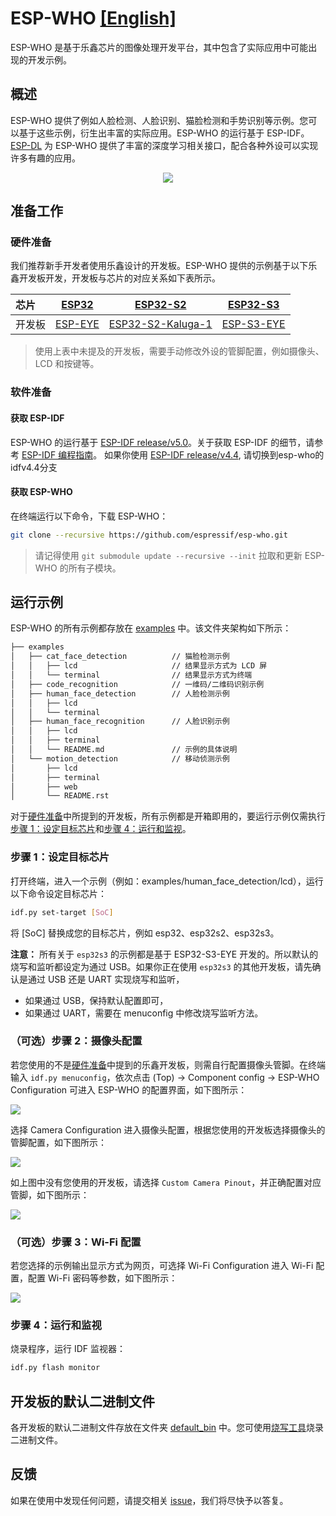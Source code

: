 # ESP-WHO [[English]](./README.md)

ESP-WHO 是基于乐鑫芯片的图像处理开发平台，其中包含了实际应用中可能出现的开发示例。

## 概述

ESP-WHO 提供了例如人脸检测、人脸识别、猫脸检测和手势识别等示例。您可以基于这些示例，衍生出丰富的实际应用。ESP-WHO 的运行基于 ESP-IDF。[ESP-DL](https://github.com/espressif/esp-dl) 为 ESP-WHO 提供了丰富的深度学习相关接口，配合各种外设可以实现许多有趣的应用。

<p align="center">
    <img width="%" src="./img/architecture_cn.drawio.svg"> 
</p>



## 准备工作

### 硬件准备

我们推荐新手开发者使用乐鑫设计的开发板。ESP-WHO 提供的示例基于以下乐鑫开发板开发，开发板与芯片的对应关系如下表所示。
    
|    芯片    | [ESP32](https://www.espressif.com/zh-hans/products/socs/esp32) | [ESP32-S2](https://www.espressif.com/zh-hans/products/socs/esp32-s2) | [ESP32-S3](https://www.espressif.com/zh-hans/products/socs/esp32-s3) |
| :------- | :----------------------------------------------------------: | :----------------------------------------------------------: | :----------------------------------------------------------: |
| 开发板 | [ESP-EYE](https://www.espressif.com/zh-hans/products/devkits/esp-eye/overview) | [ESP32-S2-Kaluga-1](https://docs.espressif.com/projects/esp-idf/zh_CN/latest/esp32s2/hw-reference/esp32s2/user-guide-esp32-s2-kaluga-1-kit.html) | [ESP-S3-EYE](https://www.espressif.com/zh-hans/products/devkits/esp-s3-eye/overview) |

> 使用上表中未提及的开发板，需要手动修改外设的管脚配置，例如摄像头、LCD 和按键等。

### 软件准备

#### 获取 ESP-IDF

ESP-WHO 的运行基于 [ESP-IDF release/v5.0](https://github.com/espressif/esp-idf/tree/release/v5.0)。关于获取 ESP-IDF 的细节，请参考 [ESP-IDF 编程指南](https://idf.espressif.com/)。 
如果你使用 [ESP-IDF release/v4.4](https://github.com/espressif/esp-idf/tree/release/v4.4), 请切换到esp-who的idfv4.4分支

#### 获取 ESP-WHO

在终端运行以下命令，下载 ESP-WHO：

```bash
git clone --recursive https://github.com/espressif/esp-who.git
```

> 请记得使用 ``git submodule update --recursive --init`` 拉取和更新 ESP-WHO 的所有子模块。

## 运行示例

ESP-WHO 的所有示例都存放在 [examples](./examples) 中。该文件夹架构如下所示：

```bash
├── examples
│   ├── cat_face_detection          // 猫脸检测示例
│   │   ├── lcd                     // 结果显示方式为 LCD 屏
│   │   └── terminal                // 结果显示方式为终端
│   ├── code_recognition            // 一维码/二维码识别示例
│   ├── human_face_detection        // 人脸检测示例
│   │   ├── lcd
│   │   └── terminal
│   ├── human_face_recognition      // 人脸识别示例
│   │   ├── lcd
│   │   ├── terminal
│   │   └── README.md               // 示例的具体说明
│   └── motion_detection            // 移动侦测示例
│       ├── lcd 
│       ├── terminal
│       ├── web
│       └── README.rst              
```

对于[硬件准备](#硬件准备)中所提到的开发板，所有示例都是开箱即用的，要运行示例仅需执行[步骤 1：设定目标芯片](#步骤-1设定目标芯片)和[步骤 4：运行和监视](#步骤-4运行和监视)。

### 步骤 1：设定目标芯片

打开终端，进入一个示例（例如：examples/human_face_detection/lcd），运行以下命令设定目标芯片：

```bash
idf.py set-target [SoC]
```

将 [SoC] 替换成您的目标芯片，例如 esp32、esp32s2、esp32s3。

**注意：** 所有关于 `esp32s3` 的示例都是基于 ESP32-S3-EYE 开发的。所以默认的烧写和监听都设定为通过 USB。如果你正在使用 `esp32s3` 的其他开发板，请先确认是通过 USB 还是 UART 实现烧写和监听，

- 如果通过 USB，保持默认配置即可，
- 如果通过 UART，需要在 menuconfig 中修改烧写监听方法。

### （可选）步骤 2：摄像头配置

若您使用的不是[硬件准备](#硬件准备)中提到的乐鑫开发板，则需自行配置摄像头管脚。在终端输入 `idf.py menuconfig`，依次点击 (Top) -> Component config -> ESP-WHO Configuration 可进入 ESP-WHO 的配置界面，如下图所示：

![](./img/esp-who_config.png)

选择 Camera Configuration 进入摄像头配置，根据您使用的开发板选择摄像头的管脚配置，如下图所示：

![](./img/esp-who_config_camera_config_select_pinout.png)

如上图中没有您使用的开发板，请选择 ``Custom Camera Pinout``，并正确配置对应管脚，如下图所示：

![](./img/esp-who_config_camera_config_custom.png)

### （可选）步骤 3：Wi-Fi 配置

若您选择的示例输出显示方式为网页，可选择 Wi-Fi Configuration 进入 Wi-Fi 配置，配置 Wi-Fi 密码等参数，如下图所示：

![](./img/esp-who_config_wifi_config.png)

### 步骤 4：运行和监视

烧录程序，运行 IDF 监视器：

```bash
idf.py flash monitor
```


## 开发板的默认二进制文件

各开发板的默认二进制文件存放在文件夹 [default_bin](./default_bin) 中。您可使用[烧写工具](https://www.espressif.com/zh-hans/support/download/other-tools)烧录二进制文件。




## 反馈

如果在使用中发现任何问题，请提交相关 [issue](https://github.com/espressif/esp-who/issues)，我们将尽快予以答复。
